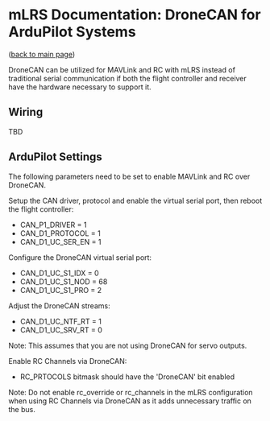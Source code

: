 # mLRS Documentation: DroneCAN for ArduPilot Systems #

([back to main page](../README.md))

DroneCAN can be utilized for MAVLink and RC with mLRS instead of traditional serial communication if both the flight controller and receiver have the hardware necessary to support it.

## Wiring

TBD

## ArduPilot Settings

The following parameters need to be set to enable MAVLink and RC over DroneCAN.

Setup the CAN driver, protocol and enable the virtual serial port, then reboot the flight controller:

- CAN_P1_DRIVER = 1
- CAN_D1_PROTOCOL = 1
- CAN_D1_UC_SER_EN = 1

Configure the DroneCAN virtual serial port:

- CAN_D1_UC_S1_IDX = 0
- CAN_D1_UC_S1_NOD = 68
- CAN_D1_UC_S1_PRO = 2

Adjust the DroneCAN streams:

- CAN_D1_UC_NTF_RT = 1
- CAN_D1_UC_SRV_RT = 0

Note: This assumes that you are not using DroneCAN for servo outputs.

Enable RC Channels via DroneCAN:

- RC_PRTOCOLS bitmask should have the 'DroneCAN' bit enabled

Note: Do not enable rc_override or rc_channels in the mLRS configuration when using RC Channels via DroneCAN as it adds unnecessary traffic on the bus.
